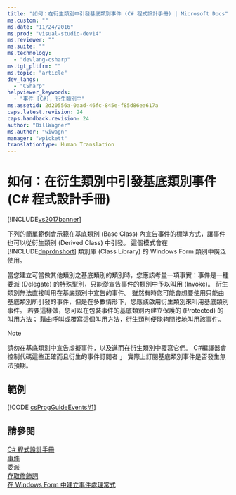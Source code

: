 ```yaml
---
title: "如何：在衍生類別中引發基底類別事件 (C# 程式設計手冊) | Microsoft Docs"
ms.custom: ""
ms.date: "11/24/2016"
ms.prod: "visual-studio-dev14"
ms.reviewer: ""
ms.suite: ""
ms.technology: 
  - "devlang-csharp"
ms.tgt_pltfrm: ""
ms.topic: "article"
dev_langs: 
  - "CSharp"
helpviewer_keywords: 
  - "事件 [C#], 衍生類別中"
ms.assetid: 2d20556a-0aad-46fc-845e-f85d86ea617a
caps.latest.revision: 24
caps.handback.revision: 24
author: "BillWagner"
ms.author: "wiwagn"
manager: "wpickett"
translationtype: Human Translation
---
```

# 如何：在衍生類別中引發基底類別事件 (C# 程式設計手冊)
[!INCLUDE[vs2017banner](../../../csharp/includes/vs2017banner.md)]

下列的簡單範例會示範在基底類別 \(Base Class\) 內宣告事件的標準方式，讓事件也可以從衍生類別 \(Derived Class\) 中引發。  這個模式會在 [!INCLUDE[dnprdnshort](../../../csharp/getting-started/includes/dnprdnshort_md.md)] 類別庫 \(Class Library\) 的 Windows Form 類別中廣泛使用。  
  
 當您建立可當做其他類別之基底類別的類別時，您應該考量一項事實：事件是一種委派 \(Delegate\) 的特殊型別，只能從宣告事件的類別中予以叫用 \(Invoke\)。  衍生類別無法直接叫用在基底類別中宣告的事件。  雖然有時您可能會想要使用只能由基底類別所引發的事件，但是在多數情形下，您應該啟用衍生類別來叫用基底類別事件。  若要這樣做，您可以在包裝事件的基底類別內建立保護的 \(Protected\) 的叫用方法；  藉由呼叫或覆寫這個叫用方法，衍生類別便能夠間接地叫用該事件。  
  
> [!NOTE]
>  請勿在基底類別中宣告虛擬事件，以及進而在衍生類別中覆寫它們。  C\#編譯器會控制代碼這些正確而且衍生的事件訂閱者 」 實際上訂閱基底類別事件是否發生無法預期。  
  
## 範例  
 [!CODE [csProgGuideEvents#1](../CodeSnippet/VS_Snippets_VBCSharp/csProgGuideEvents#1)]  
  
## 請參閱  
 [C\# 程式設計手冊](../../../csharp/programming-guide/index.md)   
 [事件](../../../csharp/programming-guide/events/index.md)   
 [委派](../../../csharp/programming-guide/delegates/index.md)   
 [存取修飾詞](../../../csharp/programming-guide/classes-and-structs/access-modifiers.md)   
 [在 Windows Form 中建立事件處理常式](../Topic/Creating%20Event%20Handlers%20in%20Windows%20Forms.md)